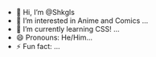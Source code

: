 - 👋 Hi, I’m @Shkgls
- 👀 I’m interested in Anime and Comics ...
- 🌱 I’m currently learning CSS! ...
- 😄 Pronouns: He/Him...
- ⚡ Fun fact: ...

<!---
Shkgls/Shkgls is a ✨ special ✨ repository because its `README.md` (this file) appears on your GitHub profile.
You can click the Preview link to take a look at your changes.
--->
